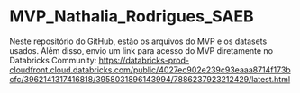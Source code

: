 # MVP_Nathalia_Rodrigues_SAEB

Neste repositório do GitHub, estão os arquivos do MVP e os datasets usados. Além disso, envio um link para acesso do MVP diretamente no Databricks Community: https://databricks-prod-cloudfront.cloud.databricks.com/public/4027ec902e239c93eaaa8714f173bcfc/3962141317416818/3958031896143994/7886237923212429/latest.html
